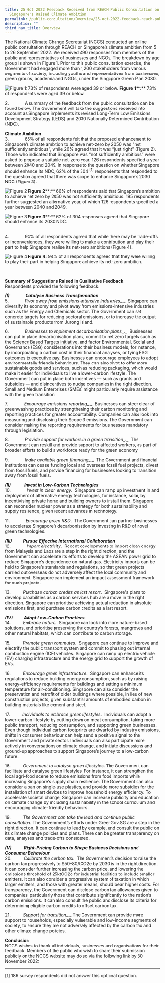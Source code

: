 ```yaml
---
title: 25 Oct 2022 Feedback Received from REACH Public Consultation on
  Singapore's Raised Climate Ambition
permalink: /public-consultation/Overview/25-oct-2022-feedback-reach-public-consultations-sg-climate-ambition/
description: ""
third_nav_title: Overview
---
```

The National Climate Change Secretariat (NCCS) conducted an online public consultation through REACH on Singapore’s climate ambition from 5 to 26 September 2022. We received 490 responses from members of the public and representatives of businesses and NGOs. The breakdown by age group is shown in Figure 1. Prior to this public consultation exercise, the Government had engaged more than 1,200 stakeholders from various segments of society, including youths and representatives from businesses, green groups, academia and NGOs, under the Singapore Green Plan 2030.

![Figure 1: 73% of respondents were aged 39 or below.](/images/Annex%20D2%20Fig%201.png)
**Figure** **1****:** 73% of respondents were aged 39 or below.

2.             A summary of the feedback from the public consultation can be found below. The Government will take the suggestions received into account as Singapore implements its revised Long-Term Low Emissions Development Strategy (LEDS) and 2030 Nationally Determined Contribution (NDC).

**Climate Ambition**
<br>
3.             66% of all respondents felt that the proposed enhancement to Singapore’s climate ambition to achieve net-zero by 2050 was "not sufficiently ambitious”, while 26% agreed that it was “just right” (Figure 2). Those who indicated that Singapore was “not sufficiently ambitious” were asked to propose a suitable net-zero year. 126 respondents specified a year between 2040 and 2049. In response to the question on whether Singapore should enhance its NDC, 62% of the 304 <sup>[1]</sup> respondents that responded to the question agreed that there was scope to enhance Singapore’s 2030 NDC (Figure 3).

![Figure 2](/images/Annex%20D2%20Fig%202.png)
**Figure** **2****:** 66% of respondents said that Singapore’s ambition to achieve net zero by 2050 was not sufficiently ambitious. 195 respondents further suggested an alternative year, of which 126 respondents specified a year between 2040 and 2049.

![Figure 3](/images/Annex%20D2%20Fig%203.png)
**Figure** **3****:** 62% of 304 responses agreed that Singapore should enhance its 2030 NDC.

<br>
4.             94% of all respondents agreed that while there may be trade-offs or inconveniences, they were willing to make a contribution and play their part to help Singapore realise its net-zero ambitions (Figure 4).

![Figure 4](/images/Annex%20D2%20Fig%204.png)
**Figure** **4**: 94% of all respondents agreed that they were willing to play their part in helping Singapore achieve its net-zero ambition.

<br>

**Summary of Suggestions Raised in Qualitative Feedback**<br>
Respondents provided the following feedback:

**_(I)_**             **_Catalyse_** **_Business Transformation_**<br>
5.             _Pivot away from emissions-intensive industries__._  Singapore can diversify its economy and pivot away from emissions-intensive industries such as the Energy and Chemicals sector. The Government can set concrete targets for reducing sectoral emissions, or to increase the output of sustainable products from Jurong Island.

6.             _Businesses to implement decarbonisation plans__._  Businesses can put in place decarbonisation plans, commit to net zero targets such as the [Science Based Targets initiative](https://sciencebasedtargets.org), and factor Environmental, Social and Governance (ESG) considerations into their business models, for instance, by incorporating a carbon cost in their financial analyses, or tying ESG outcomes to executive pay. Businesses can encourage employees to adopt environmentally friendly behaviours. They can also pivot to offer more sustainable goods and services, such as reducing packaging, which would make it easier for individuals to live a lower-carbon lifestyle. The Government can put in place both incentives — such as grants and subsidies — and disincentives to nudge companies in the right direction. Small and Medium Enterprises (SMEs) might particularly require assistance with the green transition.

7.             _Encourage emissions reporting__._  Businesses can steer clear of greenwashing practices by strengthening their carbon monitoring and reporting practices for greater accountability. Companies can also look into measuring and disclosing their Scope 3 emissions. The Government can consider making the reporting requirements for businesses mandatory through legislation.

8.             _Provide support for workers in a green transition__._  The Government can reskill and provide support to affected workers, as part of broader efforts to build a workforce ready for the green economy.

9.             _Make available green financing__._  The Government and financial institutions can cease funding local and overseas fossil fuel projects, divest from fossil fuels, and provide financing for businesses looking to transition away from fossil fuels.

**_(II)_**           **_Invest in Low-Carbon Technologies_**<br>
10.             _Invest in clean energy_.  Singapore can ramp up investment in and deployment of alternative energy technologies, for instance, solar, by incentivising private home and building owners to install them. Singapore can reconsider nuclear power as a strategy for both sustainability and supply resilience, given recent advances in technology.

11.             _Encourage green R&D_.  The Government can partner businesses to accelerate Singapore’s decarbonisation by investing in R&D of novel green technologies.

**_(III)_**         **_Pursue_** **_Effective International Collaboration_**<br>
12.             _Import electricity_.  Recent developments to import clean energy from Malaysia and Laos are a step in the right direction, and the Government can accelerate its efforts to develop the ASEAN power grid to reduce Singapore’s dependence on natural gas. Electricity imports can be held to Singapore’s standards and regulations, so that green projects carried out overseas do not adversely affect the local community and environment. Singapore can implement an impact assessment framework for such projects.

13.          _Purchase carbon credits as last resort_.  Singapore's plans to develop capabilities as a carbon services hub are a move in the right direction. Singapore can prioritise achieving actual reduction in absolute emissions first, and purchase carbon credits as a last resort.

**_(IV)_**         **_Adopt Low-Carbon Practices_**<br>
14.          _Embrace nature_.  Singapore can look into more nature-based solutions, and prioritise preserving the country’s forests, mangroves and other natural habitats, which can contribute to carbon storage.

15.          _Promote green commutes_.  Singapore can continue to improve and electrify the public transport system and commit to phasing out internal combustion engine (ICE) vehicles. Singapore can ramp up electric vehicle (EV) charging infrastructure and the energy grid to support the growth of EVs.

16.          _Encourage green infrastructure_.  Singapore can enhance its regulations to reduce building energy consumption, such as by raising energy-efficiency requirements for buildings and setting a minimum temperature for air-conditioning. Singapore can also consider the preservation and retrofit of older buildings where possible, in lieu of new construction projects, given substantial amounts of embodied carbon in building materials like cement and steel.

17.          _Individuals to embrace green lifestyles_.  Individuals can adopt a lower-carbon lifestyle by cutting down on meat consumption, taking more public transport, reducing consumption, and supporting green businesses. Even though individual carbon footprints are dwarfed by industry emissions, shifts in consumer behaviour can help send a positive signal to the Government and private sector. Individuals can also participate more actively in conversations on climate change, and initiate discussions and ground-up approaches to support Singapore’s journey to a low-carbon future.

18.          _Government to catalyse green lifestyles_. The Government can facilitate and catalyse green lifestyles. For instance, it can strengthen the local agri-food scene to reduce emissions from food imports while increasing Singapore’s supply chain resilience. The Government can also consider a ban on single-use plastics, and provide more subsidies for the installation of smart devices to improve household energy efficiency. To accelerate societal change, Singapore can increase publicity and education on climate change by including sustainability in the school curriculum and encouraging climate-friendly behaviours.

19.          _The Government can take the lead and continue public consultation_. The Government’s efforts under GreenGov.SG are a step in the right direction. It can continue to lead by example, and consult the public on its climate change policies and plans. There can be greater transparency on data, analyses and trade-offs considered.

**_(V)_**          **_Right-Pricing Carbon to Shape Business Decisions and Consumer Behaviour_**<br>
20.          _Calibrate the carbon tax_.  The Government’s decision to raise the carbon tax progressively to S$50–$80/tCO2e by 2030 is in the right direction. It can consider further increasing the carbon price, and lowering the emissions threshold of 25ktCO2e for industrial facilities to include smaller emitters. It can also consider a progressive system of taxation in which larger emitters, and those with greater means, should bear higher costs. For transparency, the Government can disclose carbon tax allowances given to companies, particularly those that contribute significantly to the nation’s carbon emissions. It can also consult the public and disclose its criteria for determining eligible carbon credits to offset carbon tax.

21.          _Support for transition__._ The Government can provide more support to households, especially vulnerable and low-income segments of society, to ensure they are not adversely affected by the carbon tax and other climate change policies.

**Conclusion**<br>
NCCS wishes to thank all individuals, businesses and organisations for their feedback. Members of the public who wish to share their submission publicly on the NCCS website may do so via the following link by 30 November 2022: 



* * *
[1] 186 survey respondents did not answer this optional question.